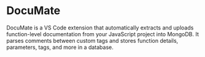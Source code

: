 # DocuMate
DocuMate is a VS Code extension that automatically extracts and uploads function-level documentation from your JavaScript project into MongoDB. It parses comments between custom tags and stores function details, parameters, tags, and more in a database.
